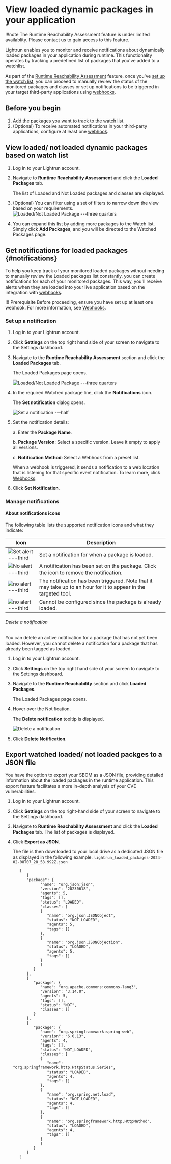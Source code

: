 # View loaded dynamic packages in your application

!!!note
    The Runtime Reachability Assessment feature is under limited availablity. Please contact us to gain access to this feature.

Lightrun enables you to monitor and receive notifications about dynamically loaded packages in your application during runtime. This functionality operates by tracking a predefined list of packages that you've added to a watchlist.

As part of the [Runtime Reachability Assessment](/runtime_reachability_assessment/overview) feature, once you've [set up the watch list](/runtime_reachability_assessment/watch-packages/), you can proceed to manually review the status of the monitored packages and classes or set up notifications to be triggered in your target third-party applications using [webhooks](/webhooks). 

## Before you begin

1. [Add the packages you want to track to the watch list](/runtime_reachability_assessment/watch-packages/).
2. (Optional) To receive automated notifications in your third-party applications, configure at least one [webhook](/webhooks).

##  View loaded/ not loaded dynamic packages based on watch list

1. Log in to your Lightrun account.
2. Navigate to **Runtime Reachability Assessment** and click the **Loaded Packages** tab.
   
   The list of Loaded and Not Loaded packages and classes are displayed.

3. (Optional) You can filter using a set of filters to narrow down the view based on your requirements.
   ![Loaded/Not Loaded Package ---three quarters](/assets/images/runtime-reachability-assessment-loaded-packages.png)
4. You can expand this list by adding more packages to the Watch list. Simply click **Add Packages**, and you will be directed to the Watched Packages page.

## Get notifications for loaded packages {#notifications}

To help you keep track of your monitored loaded packages without needing to manually review the Loaded packages list constantly, you can create notifications for each of your monitored packages. This way, you'll receive alerts when they are loaded into your live application based on the integration with [webhooks](/webhooks/).

!!! Prerequisite
    Before proceeding, ensure you have set up at least one webhook. For more information, see [Webhooks](/webhooks/).

### Set up a notification

1. Log in to your Lightrun account.
2. Click **Settings** on the top right hand side of your screen to navigate to the Settings dashboard.
3. Navigate to the **Runtime Reachability Assessment** section and click the **Loaded Packages** tab. 

   The Loaded Packages page opens.

   ![Loaded/Not Loaded Package ---three quarters](/assets/images/runtime-reachability-assessment-loaded-packages-notifications.png)

4. In the required Watched package line, click the **Notifications** icon.
   
   The **Set notification** dialog opens.

   ![Set a notification ---half](/assets/images/runtime-reachability-set-a-notification.png)

5. Set the notification details:

   a. Enter the **Package Name**. 

   b. **Package Version**: Select a specific version. Leave it empty to apply all versions.

   c. **Notification Method**: Select a Webhook from a preset list.  
      
   When a webhook is triggered, it sends a notification to a web location that is listening for that specific event notification. To learn more, click [Webhooks](/webhooks/). 
 
6. Click **Set Notification**.

### Manage notifications

#### About notifications icons

The following table lists the supported notification icons and what they indicate:

| Icon | Description                                     |
|------|-------------------------------------------------|
|![Set alert ---third](/assets/images/runtime-reachability-notification-tobeset.png)| Set a notification for when a package is loaded.|
|![No alert ---third](/assets/images/runtime-reachability-loaded-packages-notifications-notification-set.png)| A notification has been set on the package. Click the icon to remove the notification.|
 ![no alert ---third](/assets/images/runtime-reachability-notification-icon-loaded.png)| The notification has been triggered. Note that it may take up to an hour for it to appear in the targeted tool. |
| ![no alert ---third](/assets/images/runtime-reachability-notifications-icon-notoarlerted.png)| Cannot be configured since the package is already loaded.

###### Delete a notification

You can delete an active notification for a package that has not yet been loaded. However, you cannot delete a notification for a package that has already been tagged as loaded.

1. Log in to your Lightrun account.
2. Click **Settings** on the top right hand side of your screen to navigate to the Settings dashboard.
3. Navigate to the **Runtime Reachability** section and click **Loaded Packages**. 
   
   The Loaded Packages page opens.

4. Hover over the Notification.
   
   The **Delete notification** tooltip is displayed.

   ![Delete a notification](/assets/images/runtime-reachability-notification-delete.png)

5. Click **Delete Notification**.

## Export watched loaded/ not loaded packges to a JSON file

You have the option to export your SBOM as a JSON file, providing detailed information about the loaded packages in the runtime application. This export feature facilitates a more in-depth analysis of your CVE vulnerabilities.

1. Log in to your Lightrun account.
2. Click **Settings** on the top right-hand side of your screen to navigate to the Settings dashboard.
3. Navigate to **Runtime Reachability Assessment** and click the **Loaded Packages** tab.
    The list of packages is displayed.
4. Click **Export as JSON**.
   
   The file is then downloaded to your local drive as a dedicated JSON file as displayed in the following example. `lightrun_loaded_packages-2024-02-08T07_28_58.992Z.json`

   ```shell
      [
         {
         "package": {
               "name": "org.json:json",
               "version": "20230618",
               "agents": 5,
               "tags": [],
               "status": "LOADED",
               "classes": [
               {
                  "name": "org.json.JSONObject",
                  "status": "NOT_LOADED",
                  "agents": 5,
                  "tags": []
               },
               {
                  "name": "org.json.JSONObjection",
                  "status": "LOADED",
                  "agents": 5,
                  "tags": []
               }
               ]
            }
         },
         {
            "package": {
               "name": "org.apache.commons:commons-lang3",
               "version": "3.14.0",
               "agents": 5,
               "tags": [],
               "status": "NOT",
               "classes": []
            }
         },
         {
            "package": {
               "name": "org.springframework:spring-web",
               "version": "6.0.13",
               "agents": 4,
               "tags": [],
               "status": "NOT_LOADED",
               "classes": [
               {
                  "name": "org.springframework.http.HttpStatus.Series",
                  "status": "LOADED",
                  "agents": 4,
                  "tags": []
               },
               {
                  "name": "org.spring.net.load",
                  "status": "NOT_LOADED",
                  "agents": 4,
                  "tags": []
               },
               {
                  "name": "org.springframework.http.HttpMethod",
                  "status": "LOADED",
                  "agents": 4,
                  "tags": []
               }
               ]
            }
         }
      ]
   ```   